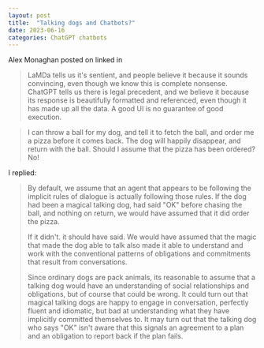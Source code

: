 ```yaml
---
layout: post
title:  "Talking dogs and Chatbots?"
date: 2023-06-16
categories: ChatGPT chatbots
---
```



Alex Monaghan posted on linked in

> LaMDa tells us it's sentient, and people believe it because it sounds convincing, even though we know this is complete nonsense. ChatGPT tells us there is legal precedent, and we believe it because its response is beautifully formatted and referenced, even though it has made up all the data. A good UI is no guarantee of good execution.

> I can throw a ball for my dog, and tell it to fetch the ball, and order me a pizza before it comes back. The dog will happily disappear, and return with the ball. Should I assume that the pizza has been ordered? No!

I replied:

>By default, we assume that an agent that appears to be following the implicit rules of dialogue is actually following those rules. If the dog  had been a magical talking dog, had said "OK" before chasing the ball, and nothing on return, we would have assumed that it did order the pizza.
>
>If it didn't. it should have said. We would have assumed that the magic that made the dog able to talk also made it able to understand and work with the conventional patterns of obligations and commitments that result from conversations.
>
> Since ordinary dogs are pack animals, its reasonable to assume that a talking dog would have an understanding of social relationships and obligations, but of course that could be wrong. It could turn out that magical talking dogs are happy to engage in conversation, perfectly fluent and idiomatic, but bad at understanding what they have implicitly committed themselves to. It may turn out that the talking dog who says "OK" isn't aware that this signals an agreement to a plan and an obligation to report back if the plan fails.
